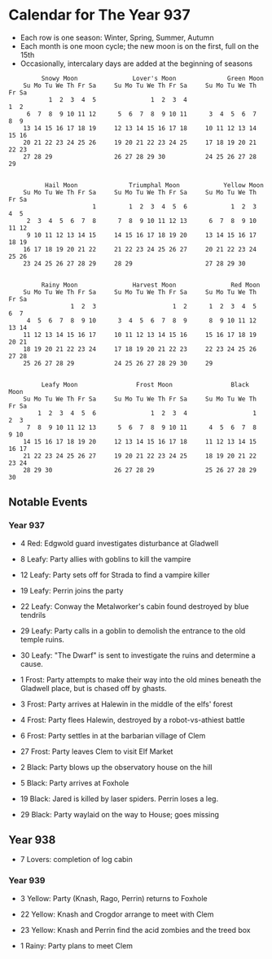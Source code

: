 # Calendar for The Year 937

* Each row is one season: Winter, Spring, Summer, Autumn
* Each month is one moon cycle; the new moon is on the first, full on the 15th
* Occasionally, intercalary days are added at the beginning of seasons

```
         Snowy Moon               Lover's Moon              Green Moon
    Su Mo Tu We Th Fr Sa     Su Mo Tu We Th Fr Sa     Su Mo Tu We Th Fr Sa
           1  2  3  4  5               1  2  3  4                     1  2
     6  7  8  9 10 11 12      5  6  7  8  9 10 11      3  4  5  6  7  8  9
    13 14 15 16 17 18 19     12 13 14 15 16 17 18     10 11 12 13 14 15 16
    20 21 22 23 24 25 26     19 20 21 22 23 24 25     17 18 19 20 21 22 23
    27 28 29                 26 27 28 29 30           24 25 26 27 28 29


          Hail Moon              Triumphal Moon            Yellow Moon
    Su Mo Tu We Th Fr Sa     Su Mo Tu We Th Fr Sa     Su Mo Tu We Th Fr Sa
                       1         1  2  3  4  5  6            1  2  3  4  5
     2  3  4  5  6  7  8      7  8  9 10 11 12 13      6  7  8  9 10 11 12
     9 10 11 12 13 14 15     14 15 16 17 18 19 20     13 14 15 16 17 18 19
    16 17 18 19 20 21 22     21 22 23 24 25 26 27     20 21 22 23 24 25 26
    23 24 25 26 27 28 29     28 29                    27 28 29 30


         Rainy Moon               Harvest Moon               Red Moon
    Su Mo Tu We Th Fr Sa     Su Mo Tu We Th Fr Sa     Su Mo Tu We Th Fr Sa
                 1  2  3                     1  2      1  2  3  4  5  6  7
     4  5  6  7  8  9 10      3  4  5  6  7  8  9      8  9 10 11 12 13 14
    11 12 13 14 15 16 17     10 11 12 13 14 15 16     15 16 17 18 19 20 21
    18 19 20 21 22 23 24     17 18 19 20 21 22 23     22 23 24 25 26 27 28
    25 26 27 28 29           24 25 26 27 28 29 30     29


         Leafy Moon                Frost Moon                Black Moon
    Su Mo Tu We Th Fr Sa     Su Mo Tu We Th Fr Sa     Su Mo Tu We Th Fr Sa
        1  2  3  4  5  6               1  2  3  4                  1  2  3
     7  8  9 10 11 12 13      5  6  7  8  9 10 11      4  5  6  7  8  9 10
    14 15 16 17 18 19 20     12 13 14 15 16 17 18     11 12 13 14 15 16 17
    21 22 23 24 25 26 27     19 20 21 22 23 24 25     18 19 20 21 22 23 24
    28 29 30                 26 27 28 29              25 26 27 28 29 30
```

## Notable Events

### Year 937

*  4 Red:   Edgwold guard investigates disturbance at Gladwell

*  8 Leafy: Party allies with goblins to kill the vampire
* 12 Leafy: Party sets off for Strada to find a vampire killer
* 19 Leafy: Perrin joins the party
* 22 Leafy: Conway the Metalworker's cabin found destroyed by blue tendrils
* 29 Leafy: Party calls in a goblin to demolish the entrance to the old
            temple ruins.
* 30 Leafy: "The Dwarf" is sent to investigate the ruins and determine a cause.

*  1 Frost: Party attempts to make their way into the old mines beneath the
            Gladwell place, but is chased off by ghasts.
*  3 Frost: Party arrives at Halewin in the middle of the elfs' forest
*  4 Frost: Party flees Halewin, destroyed by a robot-vs-athiest battle
*  6 Frost: Party settles in at the barbarian village of Clem
* 27 Frost: Party leaves Clem to visit Elf Market

*  2 Black: Party blows up the observatory house on the hill
*  5 Black: Party arrives at Foxhole
* 19 Black: Jared is killed by laser spiders.  Perrin loses a leg.

* 29 Black: Party waylaid on the way to House; goes missing

## Year 938

* 7 Lovers: completion of log cabin

### Year 939

*  3 Yellow: Party (Knash, Rago, Perrin) returns to Foxhole
* 22 Yellow: Knash and Crogdor arrange to meet with Clem

* 23 Yellow: Knash and Perrin find the acid zombies and the treed box

*  1  Rainy: Party plans to meet Clem
